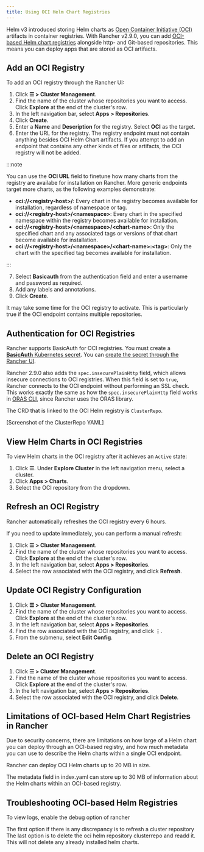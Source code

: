 ```yaml
---
title: Using OCI Helm Chart Registries
---
```


<head>
  <link rel="canonical" href="https://ranchermanager.docs.rancher.com/how-to-guides/new-user-guides/helm-charts-in-rancher/oci-registries"/>
</head>

Helm v3 introduced storing Helm charts as [Open Container Initiative (OCI)](https://opencontainers.org/about/overview/) artifacts in container registries. With Rancher v2.9.0, you can add [OCI-based Helm chart registries](https://helm.sh/docs/topics/registries/) alongside http- and Git-based repositories. This means you can deploy apps that are stored as OCI artifacts.

## Add an OCI Registry

To add an OCI registry through the Rancher UI:

1. Click **☰ > Cluster Management**.
2. Find the name of the cluster whose repositories you want to access. Click **Explore** at the end of the cluster's row.
3. In the left navigation bar, select **Apps > Repositories**.
4. Click **Create**.
5. Enter a **Name** and **Description** for the registry. Select **OCI** as the target.
6. Enter the URL for the registry. The registry endpoint must not contain anything besides OCI Helm Chart artifacts. If you attempt to add an endpoint that contains any other kinds of files or artifacts, the OCI registry will not be added. 
  
  :::note
  
  You can use the **OCI URL** field to finetune how many charts from the registry are availabe for installation on Rancher. More generic endpoints target more charts, as the following examples demonstrate:

  - **oci://\<registry-host\>/**: Every chart in the registry becomes available for installation, regardless of namespace or tag.
  - **oci://\<registry-host\>/\<namespace\>**: Every chart in the specified namespace within the registry becomes available for installation.
  - **oci://\<registry-host\>/\<namespace\>/\<chart-name\>**: Only the specified chart and any associated tags or versions of that chart become available for installation.
  - **oci://\<registry-host\>/\<namespace\>/\<chart-name\>:\<tag\>**: Only the chart with the specified tag becomes available for installation.
  
  :::

7. Select **Basicauth** from the authentication field and enter a username and password as required. 
8. Add any labels and annotations.
9. Click **Create**.

It may take some time for the OCI registry to activate. This is particularly true if the OCI endpoint contains multiple repositories. 

## Authentication for OCI Registries

Rancher supports BasicAuth for OCI registries. You must create a [**BasicAuth** Kubernetes secret](https://kubernetes.io/docs/concepts/configuration/secret/#basic-authentication-secret). You can [create the secret through the Rancher UI](../kubernetes-resources-setup/secrets.md). 

Rancher 2.9.0 also adds the `spec.insecurePlainHttp` field, which allows insecure connections to OCI registries. When this field is set to `true`, Rancher connects to the OCI endpoint without performing an SSL check. This works exactly the same as how the `spec.insecurePlainHttp` field works in [ORAS CLI](https://oras.land/docs/commands/use_oras_cli), since Rancher uses the ORAS library.

The CRD that is linked to the OCI Helm registry is `ClusterRepo`.

[Screenshot of the ClusterRepo YAML]<!-- Engineers - Can we get this screenshot? Thank you! -->

## View Helm Charts in OCI Registries

To view Helm charts in the OCI registry after it achieves an `Active` state:

1. Click **☰**. Under **Explore Cluster** in the left navigation menu, select a cluster.
1. Click **Apps > Charts**.
1. Select the OCI repository from the dropdown.

## Refresh an OCI Registry

Rancher automatically refreshes the OCI registry every 6 hours. 

If you need to update immediately, you can perform a manual refresh:

1. Click **☰ > Cluster Management**.
1. Find the name of the cluster whose repositories you want to access. Click **Explore** at the end of the cluster's row.
1. In the left navigation bar, select **Apps > Repositories**.
1. Select the row associated with the OCI registry, and click **Refresh**.

## Update OCI Registry Configuration

1. Click **☰ > Cluster Management**.
1. Find the name of the cluster whose repositories you want to access. Click **Explore** at the end of the cluster's row.
1. In the left navigation bar, select **Apps > Repositories**.
1. Find the row associated with the OCI registry, and click **⋮**.
1. From the submenu, select **Edit Config**.

## Delete an OCI Registry

1. Click **☰ > Cluster Management**.
1. Find the name of the cluster whose repositories you want to access. Click **Explore** at the end of the cluster's row.
1. In the left navigation bar, select **Apps > Repositories**.
1. Select the row associated with the OCI registry, and click **Delete**.

## Limitations of OCI-based Helm Chart Registries in Rancher

Due to security concerns, there are limitations on how large of a Helm chart you can deploy through an OCI-based registry, and how much metadata you can use to describe the Helm charts within a single OCI endpoint.

Rancher can deploy OCI Helm charts up to 20 MB in size.

The metadata field in index.yaml can store up to 30 MB of information about the Helm charts within an OCI-based registry.

## Troubleshooting OCI-based Helm Registries <!-- Unedited draft -->

To view logs, enable the debug option of rancher 

The first option if there is any discrepancy is to refresh a cluster repository 
The last option is to delete the oci helm repository clusterrepo and readd it. This will not delete any already installed helm charts.
